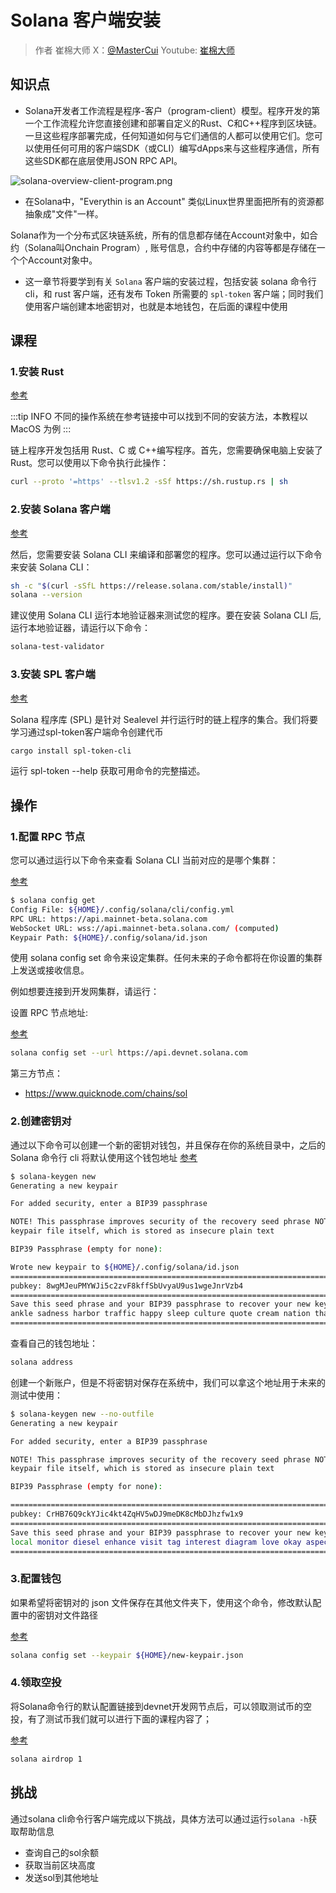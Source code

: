# Solana 客户端安装

> 作者 崔棉大师 X：[@MasterCui](https://x.com/@MasterCui) Youtube: [崔棉大师](https://www.youtube.com/channel/UCv4y5qSUbJ8UC3CUmBPC_BA)

## 知识点

- Solana开发者工作流程是程序-客户（program-client）模型。程序开发的第一个工作流程允许您直接创建和部署自定义的Rust、C和C++程序到区块链。一旦这些程序部署完成，任何知道如何与它们通信的人都可以使用它们。您可以使用任何可用的客户端SDK（或CLI）编写dApps来与这些程序通信，所有这些SDK都在底层使用JSON RPC API。

![solana-overview-client-program.png](/solana-overview-client-program.png)

- 在Solana中，"Everythin is an Account" 类似Linux世界里面把所有的资源都抽象成"文件"一样。

Solana作为一个分布式区块链系统，所有的信息都存储在Account对象中，如合约（Solana叫Onchain Program）, 账号信息，合约中存储的内容等都是存储在一个个Account对象中。

- 这一章节将要学到有关 `Solana` 客户端的安装过程，包括安装 solana 命令行 cli，和 rust 客户端，还有发布 Token 所需要的 `spl-token` 客户端；同时我们使用客户端创建本地密钥对，也就是本地钱包，在后面的课程中使用

## 课程

### 1.安装 Rust

[参考](/SolanaDocumention/intro/dev#链上程序开发)

:::tip INFO
不同的操作系统在参考链接中可以找到不同的安装方法，本教程以 MacOS 为例
:::

链上程序开发包括用 Rust、C 或 C++编写程序。首先，您需要确保电脑上安装了 Rust。您可以使用以下命令执行此操作：

```sh
curl --proto '=https' --tlsv1.2 -sSf https://sh.rustup.rs | sh
```

### 2.安装 Solana 客户端

[参考](/SolanaDocumention/intro/dev#链上程序开发)

然后，您需要安装 Solana CLI 来编译和部署您的程序。您可以通过运行以下命令来安装 Solana CLI：

```sh
sh -c "$(curl -sSfL https://release.solana.com/stable/install)"
solana --version
```

建议使用 Solana CLI 运行本地验证器来测试您的程序。要在安装 Solana CLI 后,运行本地验证器，请运行以下命令：

```sh
solana-test-validator
```

### 3.安装 SPL 客户端

[参考](/SolanaProgramLibrary/token#相关教程)

Solana 程序库 (SPL) 是针对 Sealevel 并行运行时的链上程序的集合。我们将要学习通过spl-token客户端命令创建代币

```sh
cargo install spl-token-cli
```

运行 spl-token --help 获取可用命令的完整描述。

## 操作

### 1.配置 RPC 节点

您可以通过运行以下命令来查看 Solana CLI 当前对应的是哪个集群：

[参考](/SolanaValidatorDocumentation/cli/examples/choose-a-cluster)

```sh
$ solana config get
Config File: ${HOME}/.config/solana/cli/config.yml
RPC URL: https://api.mainnet-beta.solana.com
WebSocket URL: wss://api.mainnet-beta.solana.com/ (computed)
Keypair Path: ${HOME}/.config/solana/id.json
```

使用 solana config set 命令来设定集群。任何未来的子命令都将在你设置的集群上发送或接收信息。

例如想要连接到开发网集群，请运行：

设置 RPC 节点地址:

[参考](/SolanaDocumention/core/clusters)

```sh
solana config set --url https://api.devnet.solana.com
```

第三方节点：

- <https://www.quicknode.com/chains/sol>

### 2.创建密钥对

通过以下命令可以创建一个新的密钥对钱包，并且保存在你的系统目录中，之后的 Solana 命令行 cli 将默认使用这个钱包地址
[参考](/SolanaValidatorDocumentation/cli/intro)

```sh
$ solana-keygen new
Generating a new keypair

For added security, enter a BIP39 passphrase

NOTE! This passphrase improves security of the recovery seed phrase NOT the
keypair file itself, which is stored as insecure plain text

BIP39 Passphrase (empty for none):

Wrote new keypair to ${HOME}/.config/solana/id.json
==============================================================================
pubkey: 8wgMJeuPMYWJi5c2zvF8kffSbUvyaU9us1wgeJnrVzb4
==============================================================================
Save this seed phrase and your BIP39 passphrase to recover your new keypair:
ankle sadness harbor traffic happy sleep culture quote cream nation that spray
==============================================================================
```

查看自己的钱包地址：

```sh
solana address
```

创建一个新账户，但是不将密钥对保存在系统中，我们可以拿这个地址用于未来的测试中使用：

```sh
$ solana-keygen new --no-outfile
Generating a new keypair

For added security, enter a BIP39 passphrase

NOTE! This passphrase improves security of the recovery seed phrase NOT the
keypair file itself, which is stored as insecure plain text

BIP39 Passphrase (empty for none): 

================================================================================
pubkey: CrHB76Q9ckYJic4kt4ZqHV5wDJ9meDK8cMbDJhzfw1x9
================================================================================
Save this seed phrase and your BIP39 passphrase to recover your new keypair:
local monitor diesel enhance visit tag interest diagram love okay aspect blossom
================================================================================
```

### 3.配置钱包

如果希望将密钥对的 json 文件保存在其他文件夹下，使用这个命令，修改默认配置中的密钥对文件路径

[参考](/SolanaProgramLibrary/token#default-keypair)

```sh
solana config set --keypair ${HOME}/new-keypair.json
```

### 4.领取空投

将Solana命令行的默认配置链接到devnet开发网节点后，可以领取测试币的空投，有了测试币我们就可以进行下面的课程内容了；

[参考](/SolanaProgramLibrary/token#airdrop-sol)

```sh
solana airdrop 1
```

## 挑战

通过solana cli命令行客户端完成以下挑战，具体方法可以通过运行`solana -h`获取帮助信息

- 查询自己的sol余额
- 获取当前区块高度
- 发送sol到其他地址
